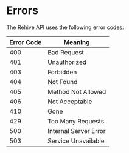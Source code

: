 # Errors

The Rehive API uses the following error codes:

Error Code | Meaning
---------- | -------
400 | Bad Request
401 | Unauthorized
403 | Forbidden
404 | Not Found
405 | Method Not Allowed
406 | Not Acceptable
410 | Gone
429 | Too Many Requests
500 | Internal Server Error
503 | Service Unavailable
